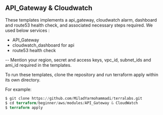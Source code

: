  ## API_Gateway & Cloudwatch

These templates implements a api_gateway, cloudwatch alarm, dashboard and route53 health check, and associated necessary steps required. We used below services :

- API_Gateway
- cloudwatch_dashboard for api
- route53 health check

-- Mention your region, secret and access keys, vpc_id, subnet_ids and ami_id required in the templates.

To run these templates, clone the repository and run terraform apply within its own directory.

For example:

```tf
$ git clone https://github.com/MiladYarmohammadi/terralabs.git
$ cd terraform/beginner/aws/modules/API_Gateway & CloudWatch
$ terraform apply
```
